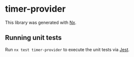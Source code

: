 # timer-provider

This library was generated with [Nx](https://nx.dev).

## Running unit tests

Run `nx test timer-provider` to execute the unit tests via [Jest](https://jestjs.io).
